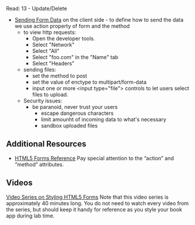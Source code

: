 Read: 13 - Update/Delete

* [Sending Form Data](https://developer.mozilla.org/en-US/docs/Learn/Forms/Sending_and_retrieving_form_data)
on the client side - to define how to send the data we use action property of form and the method
  * to view http requests:
    * Open the developer tools.
    * Select "Network"
    * Select "All"
    * Select "foo.com" in the "Name" tab
    * Select "Headers"
  * sending files:
    * set the method to post
    * set the value of enctype to multipart/form-data
    * input one or more \<input type="file"> controls to let users select files to upload.
  * Security issues:
    * be paranoid, never trust your users
      * escape dangerous characters
      * limit amounht of incoming data to what's necessary
      * sandbox uploaded files

## Additional Resources

* [HTML5 Forms Reference](https://htmlreference.io/forms/)
  Pay special attention to the “action” and “method” attributes.

## Videos

[Video Series on Styling HTML5 Forms](https://www.youtube.com/playlist?list=PL4cUxeGkcC9g5_p_BVUGWykHfqx6bb7qK)
Note that this video series is approximately 40 minutes long. You do not need to watch every video from the series, but should keep it handy for reference as you style your book app during lab time.
